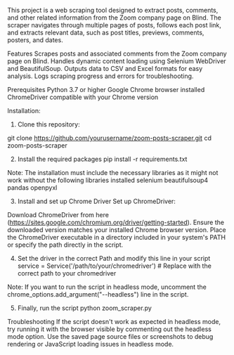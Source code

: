 This project is a web scraping tool designed to extract posts, comments, and other related information from the Zoom company page on Blind. 
The scraper navigates through multiple pages of posts, follows each post link, and extracts relevant data, such as post titles, previews, comments, posters, and dates.

Features
Scrapes posts and associated comments from the Zoom company page on Blind.
Handles dynamic content loading using Selenium WebDriver and BeautifulSoup.
Outputs data to CSV and Excel formats for easy analysis.
Logs scraping progress and errors for troubleshooting.


Prerequisites
Python 3.7 or higher
Google Chrome browser installed
ChromeDriver compatible with your Chrome version

Installation:
1. Clone this repository:

git clone https://github.com/yourusername/zoom-posts-scraper.git
cd zoom-posts-scraper

2. Install the required packages
pip install -r requirements.txt

Note: The installation must include the necessary libraries as it might not work without the following libraries installed
selenium
beautifulsoup4
pandas
openpyxl

3. Install and set up Chrome Driver
Set up ChromeDriver:

Download ChromeDriver from here (https://sites.google.com/chromium.org/driver/getting-started).
Ensure the downloaded version matches your installed Chrome browser version.
Place the ChromeDriver executable in a directory included in your system's PATH or specify the path directly in the script.

4. Set the driver in the correct Path and modify this line in your script
service = Service('/path/to/your/chromedriver')  # Replace with the correct path to your chromedriver

Note: If you want to run the script in headless mode, uncomment the chrome_options.add_argument("--headless") line in the script.

5. Finally, run the script
python zoom_scraper.py


Troubleshooting
If the script doesn't work as expected in headless mode, try running it with the browser visible by commenting out the headless mode option.
Use the saved page source files or screenshots to debug rendering or JavaScript loading issues in headless mode.





